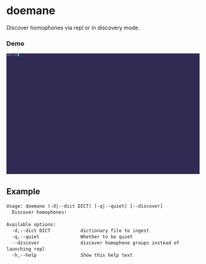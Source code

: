 # doemane
Discover homophones via repl or in discovery mode.

### Demo
![](assets/demo.gif)

## Example
```
Usage: doemane (-d|--dict DICT) [-q|--quiet] [--discover]
  Discover homophones!

Available options:
  -d,--dict DICT           dictionary file to ingest
  -q,--quiet               Whether to be quiet
  --discover               discover homophone groups instead of launching repl
  -h,--help                Show this help text
```
